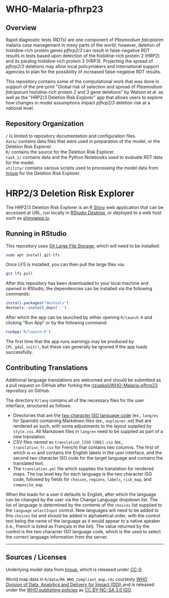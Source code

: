 # WHO-Malaria-pfhrp23

## Overview

Rapid diagnostic tests (RDTs) are one component of *Plasmodium falciplarim* malaria case management in many parts of the world; however, deletion of histidine-rich protein genes *pfhrp2/3* can result in false-negative RDT results in tests based upon detection of the histidine-rich protein 2 (HRP2) and its paralog histidine-rich protein 3 (HRP3). Projecting the spread of *pfhrp2/3* deletions may allow local policymakers and international support agencies to plan for the possibility of increased false-negative RDT results.

This repository contains some of the computational work that was done in support of the pre-print "Global risk of selection and spread of *Plasmodium falciparum* histidine-rich protein 2 and 3 gene deletions" by Watson et al. as well as the "HRP2/3 Deletion Risk Explorer" app that allows users to explore how changes in model assumptions impact *pfhrp2/3* deletion risk at a national level.

## Repository Organization

`/` is limited to repository documentation and configuration files.\
`data/` contains data files that were used in preparation of the model, or the Deletion Risk Explorer.\
`R/` contains the source for the Deletion Risk Explorer.\
`task_1/` contains data and the Python Notebooks used to evaluate RDT data for the model.\
`utility/` contains various scripts used to processing the model data from [hrpup](https://github.com/OJWatson/hrpup) for the Deletion Risk Explorer.


# HRP2/3 Deletion Risk Explorer

The HRP2/3 Deletion Risk Explorer is an R [Shiny](https://www.rstudio.com/products/shiny/) web application that can be accessed at URL, run locally in [RStudio Desktop](https://posit.co/download/rstudio-desktop/), or deployed to a web host such as [shinyapps.io](https://www.shinyapps.io/). 

## Running in RStudio

This repository uses [Git Large File Storage](https://git-lfs.com/), which will need to be installed:

```bash
sudo apt install git-lfs
```

Once LFS is installed, you can then pull the large files via:

```bash
git lfs pull
```

After this repository has been downloaded to your local machine and opened in RStudio, the dependencies can be installed via the following commands:

```R
install.packages("devtools")
devtools::install_deps('.')
```

After which the app can be launched by either opening `R/launch.R` and clicking "Run App" or by the following command:

```R
runApp('R/launch.R')
```

The first time that the app runs warnings may be produced by `CPL_gdal_init()`, but these can generally be ignored if the app loads successfully.

## Contributing Translations

Additional language translations are welcomed and should be submitted as a pull request on GitHub after forking the [rjzupkoii/WHO-Malaria-pfhrp23](https://github.com/rjzupkoii/WHO-Malaria-pfhrp23) repository on GitHub. 

The directory `R/lang` contains all of the necessary files for the user interface, structured as follows:

- Directories that are the [two character ISO language code](https://en.wikipedia.org/wiki/List_of_ISO_639-1_codes) (ex., `lang/es` for Spanish) containing Markdown files (ex., `explainer.md`) that are rendered as such, with some adjustments to the layout supplied by `style.css`. All Markdown files in `lang/en` need to be supplied as part of a new translation.
- CSV files named as `translation_[ISO CODE].csv` (ex., `translation_fr.csv` for French) that contains two columns. The first of which is `en` and contains the English labels in the user interface, and the second two character ISO code for the target language and contains the translated text. 
- The `translation.yml` file which supplies the translation for rendered maps. The top level key for each language is the two character ISO code, followed by fields for `choices`, `regions`, `labels`, `risk_map`, and `composite_map`. 

When the loads for a user it defaults to English, after which the language can be changed by the user via the Change Language dropdown list. The list of language is determined by the contents of the `choices` list supplied to the `language` `selectInput` control. New languages will need to be added to this `choices` list and should be added in alphabetical order, with the control text being the name of the language as it would appear to a native speaker (i.e., French is listed as Français in the list). The value returned by the control is the two character ISO language code, which is the used to select the correct language information from the server.

---

## Sources / Licenses

Underlying model data from [hrpup](https://github.com/OJWatson/hrpup), which is released under [CC-0](https://creativecommons.org/publicdomain/zero/1.0/).

World map data in `R/data/R6_WHO_Compliant_map.rds` courtesty [WHO Division of Data, Analytics and Delivery for Impact (DDI) ](https://www.who.int/data/ddi) and is released under the [WHO publishing policies](https://www.who.int/about/policies/publishing/copyright) as [CC BY-NC-SA 3.0 IGO](https://creativecommons.org/licenses/by-nc-sa/3.0/igo/).
